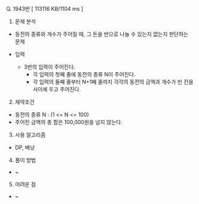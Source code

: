 Q. 1943번 [ 113116 KB/1104 ms ]

1. 문제 분석
- 동전의 종류와 개수가 주어질 때, 그 돈을 반으로 나눌 수 있는지 없는지 판단하는 문제


- 입력
  - 3번의 입력이 주어진다.
    - 각 입력의 첫째 줄에 동전의 종류 N이 주어진다.
    - 각 입력의 둘째 줄부터 N+1째 줄까지 각각의 동전의 금액과 개수가 빈 칸을 사이에 두고 주어진다.

2. 제약조건
- 동전의 종류 N : (1 <= N <= 100)
- 주어진 금액의 총 합은 100,000원을 넘지 않는다.

3. 사용 알고리즘
- DP, 배낭

4. 풀이 방법
- ~

5. 어려운 점
- ~